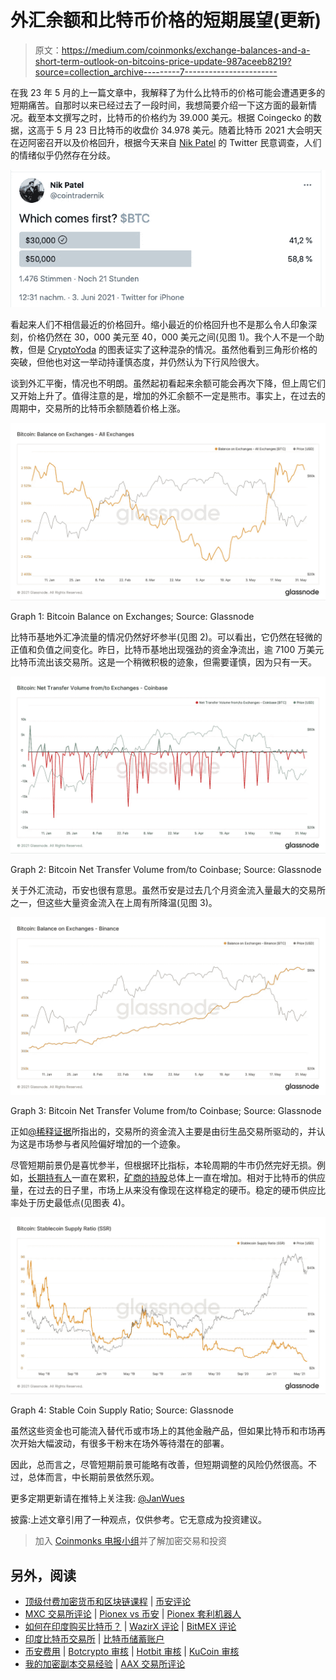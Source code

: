 # 外汇余额和比特币价格的短期展望(更新)

> 原文：<https://medium.com/coinmonks/exchange-balances-and-a-short-term-outlook-on-bitcoins-price-update-987aceeb8219?source=collection_archive---------7----------------------->

在我 23 年 5 月的上一篇文章中，我解释了为什么比特币的价格可能会遭遇更多的短期痛苦。自那时以来已经过去了一段时间，我想简要介绍一下这方面的最新情况。截至本文撰写之时，比特币的价格约为 39.000 美元。根据 Coingecko 的数据，这高于 5 月 23 日比特币的收盘价 34.978 美元。随着比特币 2021 大会明天在迈阿密召开以及价格回升，根据今天来自 [Nik Patel](https://twitter.com/cointradernik/status/1400399694371643392) 的 Twitter 民意调查，人们的情绪似乎仍然存在分歧。

![](img/767788cff82b74d177d5dea1f7cb0696.png)

看起来人们不相信最近的价格回升。缩小最近的价格回升也不是那么令人印象深刻，价格仍然在 30，000 美元至 40，000 美元之间(见图 1)。我个人不是一个助教，但是 [CryptoYoda](https://medium.com/u/216664483275?source=post_page-----987aceeb8219--------------------------------) 的图表证实了这种混杂的情况。虽然他看到三角形价格的突破，但他也对这一举动持谨慎态度，并仍然认为下行风险很大。

谈到外汇平衡，情况也不明朗。虽然起初看起来余额可能会再次下降，但上周它们又开始上升了。值得注意的是，增加的外汇余额不一定是熊市。事实上，在过去的周期中，交易所的比特币余额随着价格上涨。

![](img/80e88768b85184b8afe863e1d6c6ce3e.png)

Graph 1: Bitcoin Balance on Exchanges; Source: Glassnode

比特币基地外汇净流量的情况仍然好坏参半(见图 2)。可以看出，它仍然在轻微的正值和负值之间变化。昨日，比特币基地出现强劲的资金净流出，逾 7100 万美元比特币流出该交易所。这是一个稍微积极的迹象，但需要谨慎，因为只有一天。

![](img/ddffa84b3796a8078d71f8ac65636140.png)

Graph 2: Bitcoin Net Transfer Volume from/to Coinbase; Source: Glassnode

关于外汇流动，币安也很有意思。虽然币安是过去几个月资金流入量最大的交易所之一，但这些大量资金流入在上周有所降温(见图 3)。

![](img/ae8a5709af0fcc7fab41b0a0f00e1855.png)

Graph 3: Bitcoin Net Transfer Volume from/to Coinbase; Source: Glassnode

正如[@稀释证据](https://twitter.com/dilutionproof)所指出的，交易所的资金流入主要是由衍生品交易所驱动的，并认为这是市场参与者风险偏好增加的一个迹象。

尽管短期前景仍是喜忧参半，但根据环比指标，本轮周期的牛市仍然完好无损。例如，[长期持有人](https://twitter.com/dilutionproof/status/1399819004718587910?s=20)一直在累积，[矿商的持股](https://twitter.com/dilutionproof/status/1399819009600655369?s=20)总体上一直在增加。相对于比特币的供应量，在过去的日子里，市场上从来没有像现在这样稳定的硬币。稳定的硬币供应比率处于历史最低点(见图表 4)。

![](img/c6b5994e3c621c7213410c461ab17af9.png)

Graph 4: Stable Coin Supply Ratio; Source: Glassnode

虽然这些资金也可能流入替代币或市场上的其他金融产品，但如果比特币和市场再次开始大幅波动，有很多干粉末在场外等待潜在的部署。

因此，总而言之，尽管短期前景可能略有改善，但短期调整的风险仍然很高。不过，总体而言，中长期前景依然乐观。

更多定期更新请在推特上关注我: [@JanWues](https://twitter.com/JanWues)

披露:上述文章引用了一种观点，仅供参考。它无意成为投资建议。

> 加入 [Coinmonks 电报小组](https://t.me/joinchat/uiLERCQL1fQ5ZjA1)并了解加密交易和投资

## 另外，阅读

*   [顶级付费加密货币和区块链课程](https://blog.coincodecap.com/blockchain-courses) | [币安评论](/coinmonks/binance-review-ee10d3bf3b6e)
*   [MXC 交易所评论](/coinmonks/mxc-exchange-review-3af0ec1cba8c) | [Pionex vs 币安](https://blog.coincodecap.com/pionex-vs-binance) | [Pionex 套利机器人](https://blog.coincodecap.com/pionex-arbitrage-bot)
*   [如何在印度购买比特币？](/coinmonks/buy-bitcoin-in-india-feb50ddfef94) | [WazirX 评论](/coinmonks/wazirx-review-5c811b074f5b) | [BitMEX 评论](https://blog.coincodecap.com/bitmex-review)
*   [印度比特币交易所](/coinmonks/bitcoin-exchange-in-india-7f1fe79715c9) | [比特币储蓄账户](/coinmonks/bitcoin-savings-account-e65b13f92451)
*   [币安费用](/coinmonks/binance-fees-8588ec17965) | [Botcrypto 审核](/coinmonks/botcrypto-review-2021-build-your-own-trading-bot-coincodecap-6b8332d736c7) | [Hotbit 审核](/coinmonks/hotbit-review-cd5bec41dafb) | [KuCoin 审核](https://blog.coincodecap.com/kucoin-review)
*   [我的加密副本交易经验](/coinmonks/my-experience-with-crypto-copy-trading-d6feb2ce3ac5) | [AAX 交易所评论](/coinmonks/aax-exchange-review-2021-67c5ea09330c)